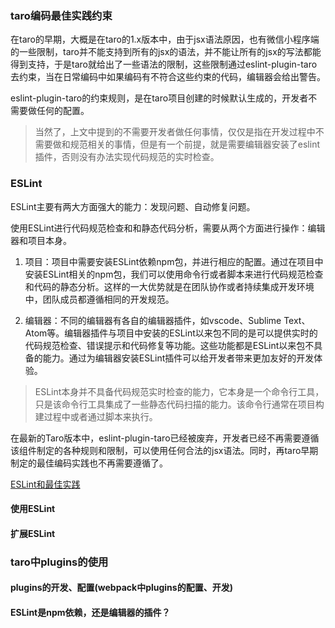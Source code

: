 ### taro编码最佳实践约束

在taro的早期，大概是在taro的1.x版本中，由于jsx语法原因，也有微信小程序端的一些限制，taro并不能支持到所有的jsx的语法，并不能让所有的jsx的写法都能得到支持，于是taro就给出了一些语法的限制，这些限制通过eslint-plugin-taro去约束，当在日常编码中如果编码有不符合这些约束的代码，编辑器会给出警告。

eslint-plugin-taro的约束规则，是在taro项目创建的时候默认生成的，开发者不需要做任何的配置。

> 当然了，上文中提到的不需要开发者做任何事情，仅仅是指在开发过程中不需要做和规范相关的事情，但是有一个前提，就是需要编辑器安装了eslint插件，否则没有办法实现代码规范的实时检查。

### ESLint

ESLint主要有两大方面强大的能力：发现问题、自动修复问题。

使用ESLint进行代码规范检查和和静态代码分析，需要从两个方面进行操作：编辑器和项目本身。

1. 项目：项目中需要安装ESLint依赖npm包，并进行相应的配置。通过在项目中安装ESLint相关的npm包，我们可以使用命令行或者脚本来进行代码规范检查和代码的静态分析。这样的一大优势就是在团队协作或者持续集成开发环境中，团队成员都遵循相同的开发规范。

2. 编辑器：不同的编辑器有各自的编辑器插件，如vscode、Sublime Text、Atom等。编辑器插件与项目中安装的ESLint以来包不同的是可以提供实时的代码规范检查、错误提示和代码修复等功能。这些功能都是ESLint以来包不具备的能力。通过为编辑器安装ESLint插件可以给开发者带来更加友好的开发体验。

> ESLint本身并不具备代码规范实时检查的能力，它本身是一个命令行工具，只是该命令行工具集成了一些静态代码扫描的能力。该命令行通常在项目构建过程中或者通过脚本来执行。

在最新的Taro版本中，eslint-plugin-taro已经被废弃，开发者已经不再需要遵循该组件制定的各种规则和限制，可以使用任何合法的jsx语法。同时，再taro早期制定的最佳编码实践也不再需要遵循了。

[ESLint和最佳实践](https://taro-docs.jd.com/docs/migration#eslint-%E5%92%8C%E6%9C%80%E4%BD%B3%E5%AE%9E%E8%B7%B5)

#### 使用ESLint

#### 扩展ESLint

### taro中plugins的使用

#### plugins的开发、配置(webpack中plugins的配置、开发)


#### ESLint是npm依赖，还是编辑器的插件？

